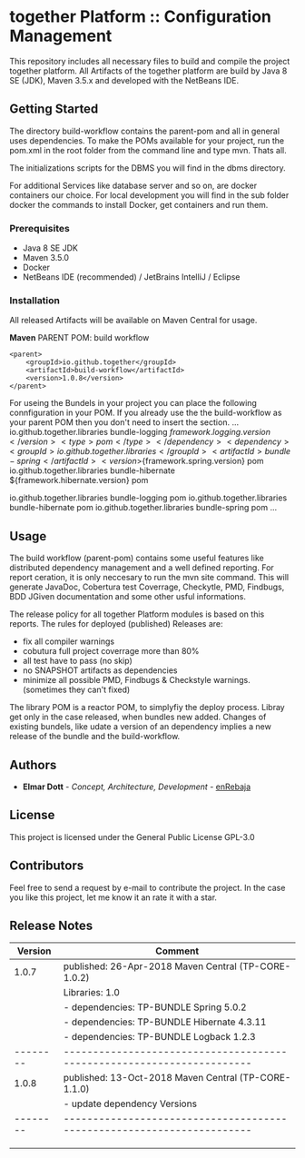 # together Platform :: Configuration Management

This repository includes all necessary files to build and compile the project together platform. All Artifacts of the together platform are build by Java 8 SE (JDK), Maven 3.5.x and developed with the NetBeans IDE.

## Getting Started

The directory build-workflow contains the parent-pom and all in general uses dependencies. To make the POMs available for your project, run the pom.xml in the root folder from the command line and type mvn. Thats all.

The initializations scripts for the DBMS you will find in the dbms directory.

For additional Services like database server and so on, are docker containers our choice. For local development you will find in the sub folder docker the commands to install Docker, get containers and run them.

### Prerequisites

* Java 8 SE JDK
* Maven 3.5.0
* Docker
* NetBeans IDE (recommended) / JetBrains IntelliJ / Eclipse

### Installation

All released Artifacts will be available on Maven Central for usage.

**Maven**
PARENT POM: build workflow
```
<parent>
    <groupId>io.github.together</groupId>
    <artifactId>build-workflow</artifactId>
    <version>1.0.8</version>
</parent>
```
For useing the Bundels in your project you can place the following connfiguration
in your POM. If you already use the the build-workflow as your parent POM then you
don't need to insert the <dependency> section.
...
<dependencyManagement>
    <dependencies>
        <dependency>
            <groupId>io.github.together.libraries</groupId>
            <artifactId>bundle-logging</artifactId>
            <version>${framework.logging.version}</version>
            <type>pom</type>
        </dependency>
        <dependency>
            <groupId>io.github.together.libraries</groupId>
            <artifactId>bundle-spring</artifactId>
            <version>${framework.spring.version}</version>
            <type>pom</type>
        </dependency>
        <dependency>
            <groupId>io.github.together.libraries</groupId>
            <artifactId>bundle-hibernate</artifactId>
            <version>${framework.hibernate.version}</version>
            <type>pom</type>
        </dependency>
    </dependencies>
</dependencyManagement>

</dependencies>
    <dependency>
       <groupId>io.github.together.libraries</groupId>
       <artifactId>bundle-logging</artifactId>
       <type>pom</type>
    </dependency>
    <dependency>
       <groupId>io.github.together.libraries</groupId>
       <artifactId>bundle-hibernate</artifactId>
       <type>pom</type>
    </dependency>
    <dependency>
       <groupId>io.github.together.libraries</groupId>
       <artifactId>bundle-spring</artifactId>
       <type>pom</type>
    </dependency>
    </dependencies>
...

## Usage

The build workflow (parent-pom) contains some useful features like distributed
dependency management and a well defined reporting. For report ceration, it is only
neccesary to run the mvn site command. This will generate JavaDoc,
Cobertura test Coverrage, Checkytle, PMD, Findbugs, BDD JGiven documentation and
some other usful informations.

The release policy for all together Platform modules is based on this reports. The
rules for deployed (published) Releases are:
* fix all compiler warnings
* cobutura full project coverrage more than 80%
* all test have to pass (no skip)
* no SNAPSHOT artifacts as dependencies
* minimize all possible PMD, Findbugs & Checkstyle warnings. (sometimes they can't fixed)

The library POM is a reactor POM, to simplyfiy the deploy process. Libray get only
in the case released, when bundles new added. Changes of existing bundels, like
udate a version of an dependency implies a new release of the bundle and the build-workflow.

## Authors

* **Elmar Dott** - *Concept, Architecture, Development* - [enRebaja](https://enRebaja.wordpress.com)

## License

This project is licensed under the General Public License GPL-3.0

## Contributors

Feel free to send a request by e-mail to contribute the project. In the case you
like this project, let me know it an rate it with a star.

## Release Notes

|Version | Comment
|--------|----------------------------------------------------------------------
| 1.0.7  | published: 26-Apr-2018 Maven Central (TP-CORE-1.0.2)
|        | Libraries: 1.0
|        |  - dependencies: TP-BUNDLE Spring 5.0.2
|        |  - dependencies: TP-BUNDLE Hibernate 4.3.11
|        |  - dependencies: TP-BUNDLE Logback 1.2.3
|--------|----------------------------------------------------------------------
| 1.0.8  | published: 13-Oct-2018 Maven Central (TP-CORE-1.1.0)
|        |  - update dependency Versions
|--------|----------------------------------------------------------------------
|        |
|        |
|        |
